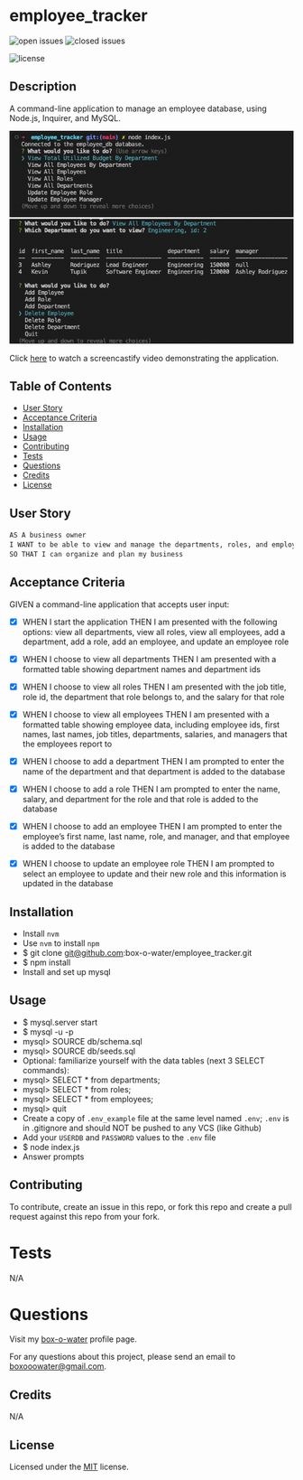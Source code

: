# employee_tracker

![open issues](https://img.shields.io/github/issues-raw/box-o-water/employee_tracker)
![closed issues](https://img.shields.io/github/issues-closed-raw/box-o-water/employee_tracker)

![license](https://img.shields.io/static/v1?label=license&message=MIT&color=blue)

## Description

A command-line application to manage an employee database, using Node.js, Inquirer, and MySQL.

![preview](/assets/images/employee_tracker_preview1.png)
![preview](/assets/images/employee_tracker_preview2.png)

Click [here](https://watch.screencastify.com/v/hUfAq5vvfRxIojVLdwJy) to watch a screencastify video demonstrating the application.

## Table of Contents

- [User Story](#user-story)
- [Acceptance Criteria](#acceptance-criteria)
- [Installation](#installation)
- [Usage](#usage)
- [Contributing](#contributing)
- [Tests](#tests)
- [Questions](#questions)
- [Credits](#credits)
- [License](#license)

## User Story

```md
AS A business owner
I WANT to be able to view and manage the departments, roles, and employees in my company
SO THAT I can organize and plan my business
```

## Acceptance Criteria

GIVEN a command-line application that accepts user input:

- [x] WHEN I start the application
      THEN I am presented with the following options: view all departments, view all roles, view all employees, add a department, add a role, add an employee, and update an employee role

- [x] WHEN I choose to view all departments
      THEN I am presented with a formatted table showing department names and department ids

- [x] WHEN I choose to view all roles
      THEN I am presented with the job title, role id, the department that role belongs to, and the salary for that role

- [x] WHEN I choose to view all employees
      THEN I am presented with a formatted table showing employee data, including employee ids, first names, last names, job titles, departments, salaries, and managers that the employees report to

- [x] WHEN I choose to add a department
      THEN I am prompted to enter the name of the department and that department is added to the database

- [x] WHEN I choose to add a role
      THEN I am prompted to enter the name, salary, and department for the role and that role is added to the database

- [x] WHEN I choose to add an employee
      THEN I am prompted to enter the employee’s first name, last name, role, and manager, and that employee is added to the database

- [x] WHEN I choose to update an employee role
      THEN I am prompted to select an employee to update and their new role and this information is updated in the database

## Installation

- Install `nvm`
- Use `nvm` to install `npm`
- $ git clone git@github.com:box-o-water/employee_tracker.git
- $ npm install
- Install and set up mysql

## Usage

- $ mysql.server start
- $ mysql -u <user> -p
- mysql> SOURCE db/schema.sql
- mysql> SOURCE db/seeds.sql
- Optional: familiarize yourself with the data tables (next 3 SELECT commands):
- mysql> SELECT \* from departments;
- mysql> SELECT \* from roles;
- mysql> SELECT \* from employees;
- mysql> quit
- Create a copy of `.env_example` file at the same level named `.env`; `.env` is in .gitignore and should NOT be pushed to any VCS (like Github)
- Add your `USERDB` and `PASSWORD` values to the `.env` file
- $ node index.js
- Answer prompts

## Contributing

To contribute, create an issue in this repo, or fork this repo and create a pull request against this repo from your fork.

# Tests

N/A

# Questions

Visit my [box-o-water](https://github.com/box-o-water) profile page.

For any questions about this project, please send an email to <boxooowater@gmail.com>.

## Credits

N/A

## License

Licensed under the [MIT](/LICENSE) license.
